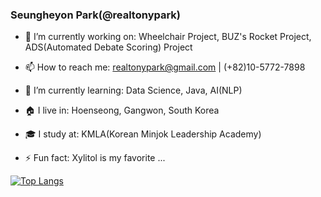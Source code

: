 ### Seungheyon Park(@realtonypark)

- 🔭 I’m currently working on:
Wheelchair Project, BUZ's Rocket Project, ADS(Automated Debate Scoring) Project


- 📫 How to reach me:
realtonypark@gmail.com  |  (+82)10-5772-7898

- 🌱 I’m currently learning:
Data Science, Java, AI(NLP)

- 🏠 I live in: 
Hoenseong, Gangwon, South Korea

- 🎓 I study at:
KMLA(Korean Minjok Leadership Academy)

- ⚡ Fun fact: 
Xylitol is my favorite ...



[![Top Langs](https://github-readme-stats.vercel.app/api/top-langs/?username=realtonypark)](https://github.com/realtonypark/github-readme-stats)

<!--
**realtonypark/realtonypark** is a ✨ _special_ ✨ repository because its `README.md` (this file) appears on your GitHub profile.

Here are some ideas to get you started:

- 🔭 I’m currently working on ...
- 🌱 I’m currently learning ...
- 👯 I’m looking to collaborate on ...
- 🤔 I’m looking for help with ...
- 💬 Ask me about ...
- 📫 How to reach me: ...
- 😄 Pronouns: ...
- ⚡ Fun fact: ...
-->
